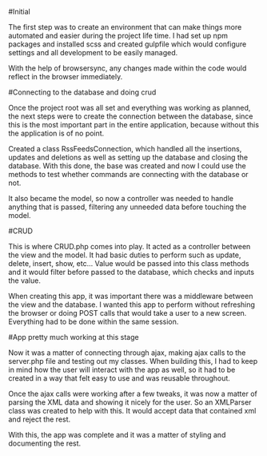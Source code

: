 #Initial

The first step was to create an environment that can make things more automated and easier during the project life time.
I had set up npm packages and installed scss and created gulpfile which would configure settings and all development to be easily managed.

With the help of browsersync, any changes made within the code would reflect in the browser immediately.

#Connecting to the database and doing crud

Once the project root was all set and everything was working as planned, the next steps were to create the connection between the database,
since this is the most important part in the entire application, because without this the application is of no point. 

Created a class RssFeedsConnection, which handled all the insertions, updates and deletions as well as setting up the database and closing the database. With this done, the base was created and now I could use the methods to test whether commands are connecting with the database or not. 

It also became the model, so now a controller was needed to handle anything that is passed, filtering any unneeded data before touching the model.

#CRUD

This is where CRUD.php comes into play. It acted as a controller between the view and the model. It had basic duties to perform such as update, delete, insert, show, etc... Value would be passed into this class methods and it would filter before passed to the database, which checks and inputs the value. 

When creating this app, it was important there was a middleware between the view and the database. I wanted this app to perform without refreshing the browser or doing POST calls that would take a user to a new screen. Everything had to be done within the same session.

#App pretty much working at this stage

Now it was a matter of connecting through ajax, making ajax calls to the server.php file and testing out my classes. When building this, I had to keep in mind how the user will interact with the app as well, so it had to be created in a way that felt easy to use and was reusable throughout. 

Once the ajax calls were working after a few tweaks, it was now a matter of parsing the XML data and showing it nicely for the user. So an XMLParser class was created to help with this. It would accept data that contained xml and reject the rest.

With this, the app was complete and it was a matter of styling and documenting the rest.